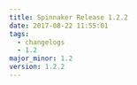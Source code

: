 ```yaml
---
title: Spinnaker Release 1.2.2
date: 2017-08-22 11:55:01
tags:
  - changelogs
  - 1.2
major_minor: 1.2
version: 1.2.2
---
```


<script src="https://gist.github.com/spinnaker-release/84b75e3701652dfedb86e20b806cbc39.js"></script>
